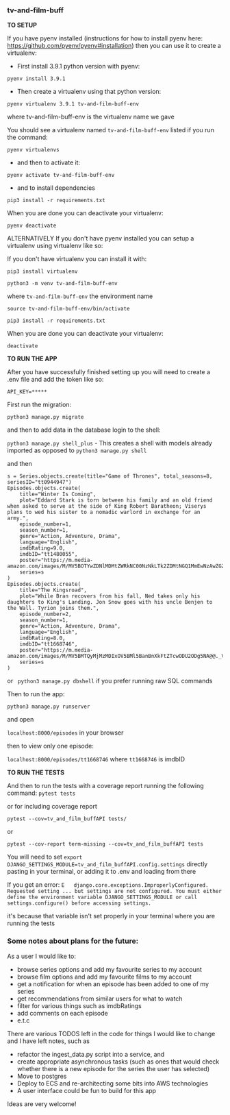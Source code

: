 ### tv-and-film-buff

__TO SETUP__

If you have pyenv installed (instructions for how to install pyenv here: https://github.com/pyenv/pyenv#installation) 
then you can use it to create a virtualenv:

- First install 3.9.1 python version with pyenv:

`pyenv install 3.9.1`

- Then create a virtualenv using that python version:

`pyenv virtualenv 3.9.1 tv-and-film-buff-env`

where tv-and-film-buff-env is the virtualenv name we gave

You should see a virtualenv named `tv-and-film-buff-env` listed if you run the command:

`pyenv virtualenvs`

- and then to activate it:

`pyenv activate tv-and-film-buff-env`

- and to install dependencies

`pip3 install -r requirements.txt`


When you are done you can deactivate your virtualenv:

`pyenv deactivate`


ALTERNATIVELY If you don't have pyenv installed you can setup a virtualenv using virtualenv like so:

If you don't have virtualenv you can install it with:

`pip3 install virtualenv`

`python3 -m venv tv-and-film-buff-env`

where `tv-and-film-buff-env` the environment name

`source tv-and-film-buff-env/bin/activate`

`pip3 install -r requirements.txt`

When you are done you can deactivate your virtualenv:

`deactivate`



__TO RUN THE APP__


After you have successfully finished setting up you will need to create a .env file and add the token like so:

`API_KEY=*****`

First run the migration:

`python3 manage.py migrate`

and then to add data in the database login to the shell:

`python3 manage.py shell_plus` - This creates a shell with models already imported as opposed to `python3 manage.py shell`

and  then

```
s = Series.objects.create(title="Game of Thrones", total_seasons=8, seriesID="tt0944947")
Episodes.objects.create(
    title="Winter Is Coming",
    plot="Eddard Stark is torn between his family and an old friend when asked to serve at the side of King Robert Baratheon; Viserys plans to wed his sister to a nomadic warlord in exchange for an army.",
    episode_number=1,
    season_number=1,
    genre="Action, Adventure, Drama",
    language="English",
    imdbRating=9.0,
    imdbID="tt1480055",
    poster="https://m.media-amazon.com/images/M/MV5BOTYwZDNlMDMtZWRkNC00NzNkLTk2ZDMtNGQ1MmEwNzAwZGZhXkEyXkFqcGdeQXVyMjg2MTMyNTM@._V1_SX300.jpg",
    series=s
)
Episodes.objects.create(
    title="The Kingsroad",
    plot="While Bran recovers from his fall, Ned takes only his daughters to King's Landing. Jon Snow goes with his uncle Benjen to the Wall. Tyrion joins them.",
    episode_number=2,
    season_number=1,
    genre="Action, Adventure, Drama",
    language="English",
    imdbRating=8.0,
    imdbID="tt1668746",
    poster="https://m.media-amazon.com/images/M/MV5BMTQyMjMzMDIxOV5BMl5BanBnXkFtZTcwODU2ODg5NA@@._V1_SX300.jpg",
    series=s
)
```
or ` python3 manage.py dbshell` if you prefer running raw SQL commands

Then to run the app:

`python3 manage.py runserver`

and open 

`localhost:8000/episodes` in your browser

then to view only one episode:

`localhost:8000/episodes/tt1668746` where `tt1668746` is imdbID



__TO RUN THE TESTS__

And then to run the tests with a coverage report running the following command:
`pytest tests`
 
 or for including coverage report

`pytest --cov=tv_and_film_buffAPI tests/` 

or

`pytest --cov-report term-missing --cov=tv_and_film_buffAPI tests`

You will need to set `export DJANGO_SETTINGS_MODULE=tv_and_film_buffAPI.config.settings`
directly pasting in your terminal, or adding it to .env and loading from there

If you get an error: 
```E   django.core.exceptions.ImproperlyConfigured. Requested setting ... but settings are not configured. You must either define the environment variable DJANGO_SETTINGS_MODULE or call settings.configure() before accessing settings.```

it's because that variable isn't set properly in your terminal where you are running the tests


### Some notes about plans for the future:

As a user I would like to:
- browse series options and add my favourite series to my account
- browse film options and add my favourite films to my account
- get a notification for when an episode has been added to one of my series
- get recommendations from similar users for what to watch
- filter for various things such as imdbRatings
- add comments on each episode
- e.t.c

There are various TODOS left in the code for things I would like to change and I have left notes, such as 
- refactor the ingest_data.py script into a service, and 
- create appropriate asynchronous tasks (such as ones that would check whether 
there is a new episode for the series the user has selected)
- Move to postgres
- Deploy to ECS and re-architecting some bits into AWS technologies
- A user interface could be fun to build for this app

Ideas are very welcome!
